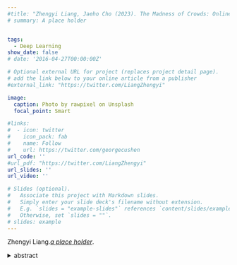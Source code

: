 ```yaml
---
#title: "Zhengyi Liang, Jaeho Cho (2023). The Madness of Crowds: Online Editing and Political Bias on Wikipedia."
# summary: A place holder


tags:
  - Deep Learning
show_date: false
# date: '2016-04-27T00:00:00Z'

# Optional external URL for project (replaces project detail page).
# add the link below to your online article from a publisher
#external_link: "https://twitter.com/LiangZhengyi"

image:
  caption: Photo by rawpixel on Unsplash
  focal_point: Smart

#links:
#  - icon: twitter
#    icon_pack: fab
#    name: Follow
#    url: https://twitter.com/georgecushen
url_code: ''
#url_pdf: "https://twitter.com/LiangZhengyi"
url_slides: ''
url_video: ''

# Slides (optional).
#   Associate this project with Markdown slides.
#   Simply enter your slide deck's filename without extension.
#   E.g. `slides = "example-slides"` references `content/slides/example-slides.md`.
#   Otherwise, set `slides = ""`.
# slides: example
---
```


 Zhengyi Liang.*[a place holder](https://twitter.com/LiangZhengyi)*.
 <details>
    <summary>abstract</summary>
	  a place holder
  </details>

  <!--more-->  



